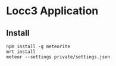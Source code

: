 # Locc3 Application

## Install
````
npm install -g meteorite
mrt install
meteor --settings private/settings.json
````

